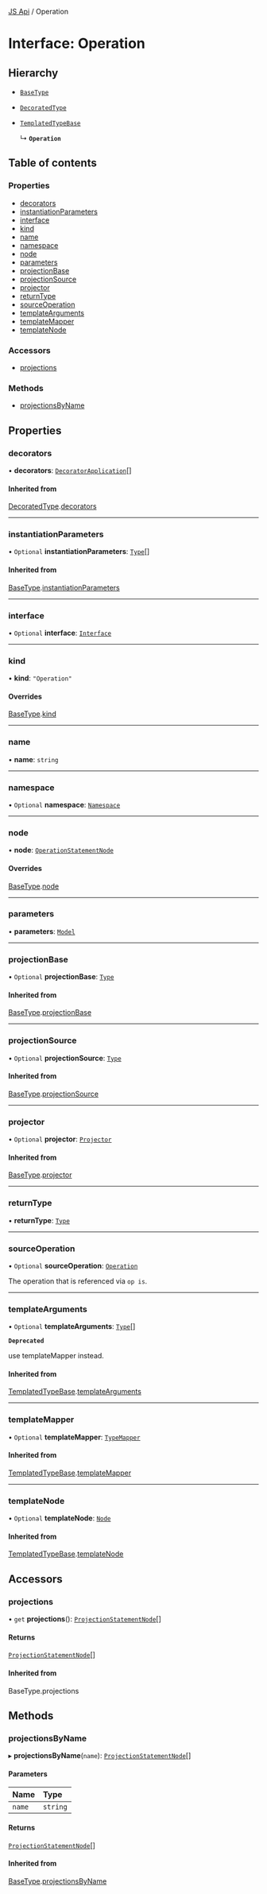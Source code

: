 [JS Api](../index.md) / Operation

# Interface: Operation

## Hierarchy

- [`BaseType`](BaseType.md)

- [`DecoratedType`](DecoratedType.md)

- [`TemplatedTypeBase`](TemplatedTypeBase.md)

  ↳ **`Operation`**

## Table of contents

### Properties

- [decorators](Operation.md#decorators)
- [instantiationParameters](Operation.md#instantiationparameters)
- [interface](Operation.md#interface)
- [kind](Operation.md#kind)
- [name](Operation.md#name)
- [namespace](Operation.md#namespace)
- [node](Operation.md#node)
- [parameters](Operation.md#parameters)
- [projectionBase](Operation.md#projectionbase)
- [projectionSource](Operation.md#projectionsource)
- [projector](Operation.md#projector)
- [returnType](Operation.md#returntype)
- [sourceOperation](Operation.md#sourceoperation)
- [templateArguments](Operation.md#templatearguments)
- [templateMapper](Operation.md#templatemapper)
- [templateNode](Operation.md#templatenode)

### Accessors

- [projections](Operation.md#projections)

### Methods

- [projectionsByName](Operation.md#projectionsbyname)

## Properties

### decorators

• **decorators**: [`DecoratorApplication`](DecoratorApplication.md)[]

#### Inherited from

[DecoratedType](DecoratedType.md).[decorators](DecoratedType.md#decorators)

___

### instantiationParameters

• `Optional` **instantiationParameters**: [`Type`](../index.md#type)[]

#### Inherited from

[BaseType](BaseType.md).[instantiationParameters](BaseType.md#instantiationparameters)

___

### interface

• `Optional` **interface**: [`Interface`](Interface.md)

___

### kind

• **kind**: ``"Operation"``

#### Overrides

[BaseType](BaseType.md).[kind](BaseType.md#kind)

___

### name

• **name**: `string`

___

### namespace

• `Optional` **namespace**: [`Namespace`](Namespace.md)

___

### node

• **node**: [`OperationStatementNode`](OperationStatementNode.md)

#### Overrides

[BaseType](BaseType.md).[node](BaseType.md#node)

___

### parameters

• **parameters**: [`Model`](Model.md)

___

### projectionBase

• `Optional` **projectionBase**: [`Type`](../index.md#type)

#### Inherited from

[BaseType](BaseType.md).[projectionBase](BaseType.md#projectionbase)

___

### projectionSource

• `Optional` **projectionSource**: [`Type`](../index.md#type)

#### Inherited from

[BaseType](BaseType.md).[projectionSource](BaseType.md#projectionsource)

___

### projector

• `Optional` **projector**: [`Projector`](Projector.md)

#### Inherited from

[BaseType](BaseType.md).[projector](BaseType.md#projector)

___

### returnType

• **returnType**: [`Type`](../index.md#type)

___

### sourceOperation

• `Optional` **sourceOperation**: [`Operation`](Operation.md)

The operation that is referenced via `op is`.

___

### templateArguments

• `Optional` **templateArguments**: [`Type`](../index.md#type)[]

**`Deprecated`**

use templateMapper instead.

#### Inherited from

[TemplatedTypeBase](TemplatedTypeBase.md).[templateArguments](TemplatedTypeBase.md#templatearguments)

___

### templateMapper

• `Optional` **templateMapper**: [`TypeMapper`](TypeMapper.md)

#### Inherited from

[TemplatedTypeBase](TemplatedTypeBase.md).[templateMapper](TemplatedTypeBase.md#templatemapper)

___

### templateNode

• `Optional` **templateNode**: [`Node`](../index.md#node)

#### Inherited from

[TemplatedTypeBase](TemplatedTypeBase.md).[templateNode](TemplatedTypeBase.md#templatenode)

## Accessors

### projections

• `get` **projections**(): [`ProjectionStatementNode`](ProjectionStatementNode.md)[]

#### Returns

[`ProjectionStatementNode`](ProjectionStatementNode.md)[]

#### Inherited from

BaseType.projections

## Methods

### projectionsByName

▸ **projectionsByName**(`name`): [`ProjectionStatementNode`](ProjectionStatementNode.md)[]

#### Parameters

| Name | Type |
| :------ | :------ |
| `name` | `string` |

#### Returns

[`ProjectionStatementNode`](ProjectionStatementNode.md)[]

#### Inherited from

[BaseType](BaseType.md).[projectionsByName](BaseType.md#projectionsbyname)

